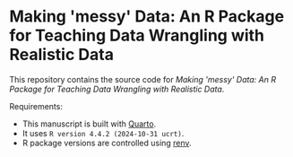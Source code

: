 # Making 'messy' Data: An R Package for Teaching Data Wrangling with Realistic Data

This repository contains the source code for *Making 'messy' Data: An R Package for Teaching Data Wrangling with Realistic Data*.

Requirements:

* This manuscript is built with [Quarto](https://quarto.org/).
* It uses `R version 4.4.2 (2024-10-31 ucrt)`.
* R package versions are controlled using [renv](https://rstudio.github.io/renv/articles/renv.html).
